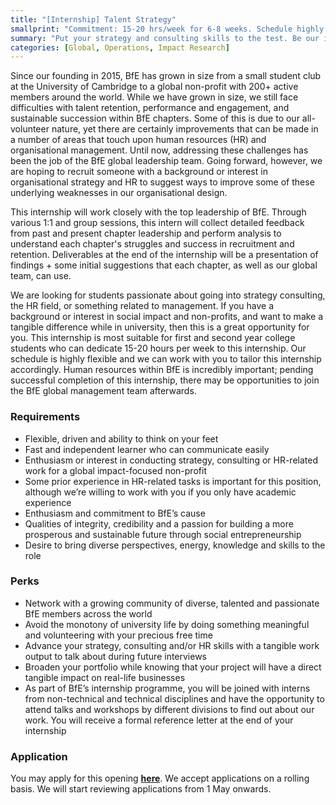 ```yaml
---
title: "[Internship] Talent Strategy"
smallprint: "Commitment: 15-20 hrs/week for 6-8 weeks. Schedule highly negotiable."
summary: "Put your strategy and consulting skills to the test. Be our internal talent guru and help us devise a more efficient organisational structure. Applications will be reviewed from 1 May onwards." # this will be visible on platforms like LinkedIn when sharing
categories: [Global, Operations, Impact Research]
---
```


Since our founding in 2015, BfE has grown in size from a small student club at the University of Cambridge to a global non-profit with 200+ active members around the world. While we have grown in size, we still face difficulties with talent retention, performance and engagement, and sustainable succession within BfE chapters. Some of this is due to our all-volunteer nature, yet there are certainly improvements that can be made in a number of areas that touch upon human resources (HR) and organisational management. Until now, addressing these challenges has been the job of the BfE global leadership team. Going forward, however, we are hoping to recruit someone with a background or interest in organisational strategy and HR to suggest ways to improve some of these underlying weaknesses in our organisational design.

This internship will work closely with the top leadership of BfE. Through various 1:1 and group sessions, this intern will collect detailed feedback from past and present chapter leadership and perform analysis to understand each chapter's struggles and success in recruitment and retention. Deliverables at the end of the internship will be a presentation of findings + some initial suggestions that each chapter, as well as our global team, can use. 

We are looking for students passionate about going into strategy consulting, the HR field, or something related to management. If you have a background or interest in social impact and non-profits, and want to make a tangible difference while in university, then this is a great opportunity for you. This internship is most suitable for first and second year college students who can dedicate 15-20 hours per week to this internship. Our schedule is highly flexible and we can work with you to tailor this internship accordingly. Human resources within BfE is incredibly important; pending successful completion of this internship, there may be opportunities to join the BfE global management team afterwards.

### Requirements
- Flexible, driven and ability to think on your feet
- Fast and independent learner who can communicate easily
- Enthusiasm or interest in conducting strategy, consulting or HR-related work for a global impact-focused non-profit
- Some prior experience in HR-related tasks is important for this position, although we’re willing to work with you if you only have academic experience
- Enthusiasm and commitment to BfE’s cause
- Qualities of integrity, credibility and a passion for building a more prosperous and sustainable future through social entrepreneurship
- Desire to bring diverse perspectives, energy, knowledge and skills to the role

### Perks
- Network with a growing community of diverse, talented and passionate BfE members across the world
- Avoid the monotony of university life by doing something meaningful and volunteering with your precious free time
- Advance your strategy, consulting and/or HR skills with a tangible work output to talk about during future interviews
- Broaden your portfolio while knowing that your project will have a direct tangible impact on real-life businesses
- As part of BfE’s internship programme, you will be joined with interns from non-technical and technical disciplines and have the opportunity to attend talks and workshops by different divisions to find out about our work. You will receive a formal reference letter at the end of your internship

### Application
You may apply for this opening [**here**](https://forms.gle/BsvWyv6Ts3YDpWLF8). We accept applications on a rolling basis. We will start reviewing applications from 1 May onwards.
